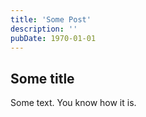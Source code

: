 ```yaml
---
title: 'Some Post'
description: ''
pubDate: 1970-01-01
---
```


## Some title

Some text. You know how it is.
